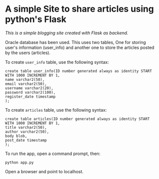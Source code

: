 # A simple Site to share articles using python's Flask

_This is a simple blogging site created with Flask as backend._

Oracle database has been used.
This uses two tables, One for storing user's information (user_info) and another one to store the articles posted by the users (articles).

To create `user_info` table, use the following syntax:

```
create table user_info(ID number generated always as identity START WITH 1000 INCREMENT BY 1,
name varchar2(50),
email varchar2(50),
username varchar2(20),
password varchar2(100),
register_date timestamp
);
```
To create `articles` table, use the following syntax:

```
create table articles(ID number generated always as identity START WITH 1000 INCREMENT BY 1,
title varchar2(50),
author varchar2(50),
body blob,
post_date timestamp
);
```
To run the app, open a command prompt, then: 
```
python app.py
```
Open a browser and point to localhost.